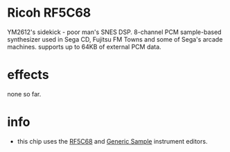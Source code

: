 # Ricoh RF5C68

YM2612's sidekick - poor man's SNES DSP. 8-channel PCM sample-based synthesizer used in Sega CD, Fujitsu FM Towns and some of Sega's arcade machines. supports up to 64KB of external PCM data.

# effects

none so far.

# info

- this chip uses the [RF5C68](../4-instrument/ricoh.md) and [Generic Sample](../4-instrument/amiga.md) instrument editors.